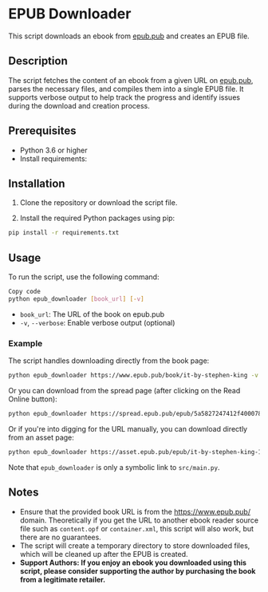 # EPUB Downloader

This script downloads an ebook from [epub.pub](https://www.epub.pub/) and creates an EPUB file.

## Description

The script fetches the content of an ebook from a given URL on [epub.pub](https://www.epub.pub/), parses the necessary files, and compiles them into a single EPUB file. It supports verbose output to help track the progress and identify issues during the download and creation process.

## Prerequisites

- Python 3.6 or higher
- Install requirements:

## Installation

1. Clone the repository or download the script file.

2. Install the required Python packages using pip:

```bash
pip install -r requirements.txt
```

## Usage

To run the script, use the following command:

```bash
Copy code
python epub_downloader [book_url] [-v]
```

- `book_url`: The URL of the book on epub.pub
- `-v`, `--verbose`: Enable verbose output (optional)

### Example

The script handles downloading directly from the book page:
```bash
python epub_downloader https://www.epub.pub/book/it-by-stephen-king -v
```

Or you can download from the spread page (after clicking on the Read Online button):
```bash
python epub_downloader https://spread.epub.pub/epub/5a5827247412f4000781f18e -v
```

Or if you're into digging for the URL manually, you can download directly from an asset page:
```bash
python epub_downloader https://asset.epub.pub/epub/it-by-stephen-king-1.epub -v
```

Note that `epub_downloader` is only a symbolic link to `src/main.py`.


## Notes

- Ensure that the provided book URL is from the https://www.epub.pub/ domain. Theoretically if you get the URL to another ebook reader source file such as `content.opf` or `container.xml`, this script will also work, but there are no guarantees.
- The script will create a temporary directory to store downloaded files, which will be cleaned up after the EPUB is created.
- **Support Authors: If you enjoy an ebook you downloaded using this script, please consider supporting the author by purchasing the book from a legitimate retailer.**
